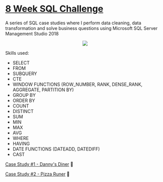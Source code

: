 # [8 Week SQL Challenge](https://8weeksqlchallenge.com/getting-started/)

A series of SQL case studies where I perform data cleaning, data transformation and solve business questions using Microsoft SQL Server Management Studio 2018

<p align="center">
  <img src=https://user-images.githubusercontent.com/72626506/137976082-3de2b3c8-3931-4510-a5c6-e022f42b60a7.png>
</p>

Skills used: 
- SELECT
- FROM
- SUBQUERY
- CTE
- WINDOW FUNCTIONS (ROW_NUMBER, RANK, DENSE_RANK, AGGREGATE, PARTITION BY)
- GROUP BY
- ORDER BY
- COUNT
- DISTINCT
- SUM
- MIN
- MAX
- AVG
- WHERE
- HAVING
- DATE FUNCTIONS (DATEADD, DATEDIFF)
- CAST

[ Case Study #1 - Danny's Diner](https://github.com/sebachiara88/8-Week-SQL-Challenge/tree/main/Case%20Study%20%231%20-%20Danny's%20Diner) 🍣

[Case Study #2 - Pizza Runer](https://github.com/sebachiara88/8-Week-SQL-Challenge/tree/main/Case%20Study%20%232%20-%20Pizza%20Runer) 🍕


